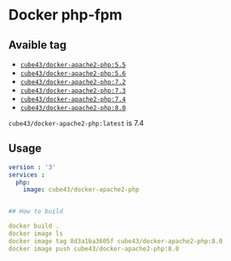 # Docker php-fpm

## Avaible tag

- [`cube43/docker-apache2-php:5.5`](https://github.com/cube43/docker-apache2-php/tree/5.5)
- [`cube43/docker-apache2-php:5.6`](https://github.com/cube43/docker-apache2-php/tree/5.6)
- [`cube43/docker-apache2-php:7.2`](https://github.com/cube43/docker-apache2-php/tree/7.2)
- [`cube43/docker-apache2-php:7.3`](https://github.com/cube43/docker-apache2-php/tree/7.3)
- [`cube43/docker-apache2-php:7.4`](https://github.com/cube43/docker-apache2-php/tree/7.4)
- [`cube43/docker-apache2-php:8.0`](https://github.com/cube43/docker-apache2-php/tree/8.0)

`cube43/docker-apache2-php:latest` is 7.4

## Usage

```yml
version : '3'
services :
  php:
    image: cube43/docker-apache2-php


## How to build

docker build .
docker image ls
docker image tag 8d3a1ba3605f cube43/docker-apache2-php:8.0
docker image push cube43/docker-apache2-php:8.0
